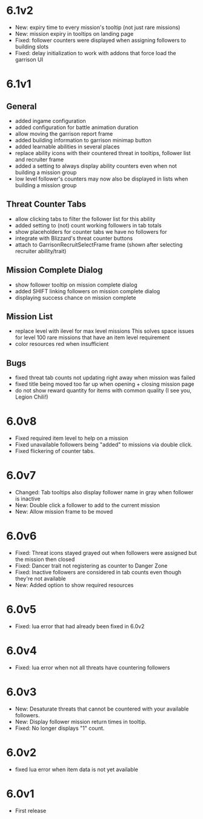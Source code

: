 # 6.1v2
- New: expiry time to every mission's tooltip (not just rare missions)
- New: mission expiry in tooltips on landing page
- Fixed: follower counters were displayed when assigning followers to building slots
- Fixed: delay initialization to work with addons that force load the garrison UI

# 6.1v1
## General
- added ingame configuration
- added configuration for battle animation duration
- allow moving the garrison report frame
- added building information to garrison minimap button
- added learnable abilities in several places
- replace ability icons with their countered threat in tooltips, follower list and recruiter frame
- added a setting to always display ability counters even when not building a mission group
- low level follower's counters may now also be displayed in lists when building a mission group

## Threat Counter Tabs
- allow clicking tabs to filter the follower list for this ability
- added setting to (not) count working followers in tab totals
- show placeholders for counter tabs we have no followers for
- integrate with Blizzard's threat counter buttons
- attach to GarrisonRecruitSelectFrame frame (shown after selecting recruiter ability/trait)

## Mission Complete Dialog
- show follower tooltip on mission complete dialog
- added SHIFT linking followers on mission complete dialog
- displaying success chance on mission complete

## Mission List
- replace level with ilevel for max level missions
  This solves space issues for level 100 rare missions that have an item level requirement
- color resources red when insufficient

## Bugs
- fixed threat tab counts not updating right away when mission was failed
- fixed title being moved too far up when opening + closing mission page
- do not show reward quantity for items with common quality (I see you, Legion Chili!)

# 6.0v8
- Fixed required item level to help on a mission
- Fixed unavailable followers being "added" to missions via double click.
- Fixed flickering of counter tabs.

# 6.0v7
- Changed: Tab tooltips also display follower name in gray when follower is inactive
- New: Double click a follower to add to the current mission
- New: Allow mission frame to be moved

# 6.0v6
- Fixed: Threat icons stayed grayed out when followers were assigned but the mission then closed
- Fixed: Dancer trait not registering as counter to Danger Zone
- Fixed: Inactive followers are considered in tab counts even though they're not available
- New: Added option to show required resources

# 6.0v5
- Fixed: lua error that had already been fixed in 6.0v2

# 6.0v4
- Fixed: lua error when not all threats have countering followers

# 6.0v3
- New: Desaturate threats that cannot be countered with your available followers.
- New: Display follower mission return times in tooltip.
- Fixed: No longer displays "1" count.

# 6.0v2
- fixed lua error when item data is not yet available

# 6.0v1
- First release
